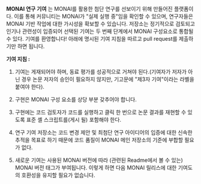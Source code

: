 **MONAI 연구 기여** 는 MONAI를 활용한 첨단 연구를 선보이기 위해 만들어진 플랫폼이다. 이를 통해 커뮤니티는 MONAI가 "실제 실행 중"임을 확인할 수 있으며, 연구자들은 MONAI 기반 작업에 대한 가시성을 확보할 수 있습니다. 저장소는 정기적으로 검토되고 인기나 관련성이 입증되어 선택된 기여는 두 번째 단계에서 MONAI 구성요소로 통합될 수 있다. 기여를 환영합니다! 아래에 명시된 기여 지침을 따르고 pull request를 제출하기만 하면 됩니다.

**기여 지침 :**

1. 기여는 게재되어야 하며, 동료 평가를 성공적으로 거쳐야 된다.(기여자가 저자가 아닌 경우 논문 저자의 승인이 필요하지 않지만, 기고문에 "제3자 기여"이라는 라벨을 붙여야 한다).

2. 구현은 MONAI 구성 요소를 상당 부분 갖추어야 합니다.

3. 구현에는 코드 검토자가 코드를 실행하고 클릭 한 번으로 논문 결과를 재현할 수 있도록 표준 셸 스크립트를(게시 될) 포함해야 한다.

4. 연구 기여 저장소는 코드 변경 제안 및 최첨단 연구 아이디어의 입증에 대한 신속한 추적을 목표로 하기 때문에 코드 품질이 MONAI 메인 저장소의 기준에 부합할 필요가 없다.

5. 새로운 기여는 사용된 MONAI 버전에 따라 (관련된 Readme에서 볼 수 있는) MONAI 버전 태그가 부여됩니다. 이렇게 하면 다음 MONAI 릴리스에 대한 기여도의 호환성을 유지할 필요가 없습니다.


